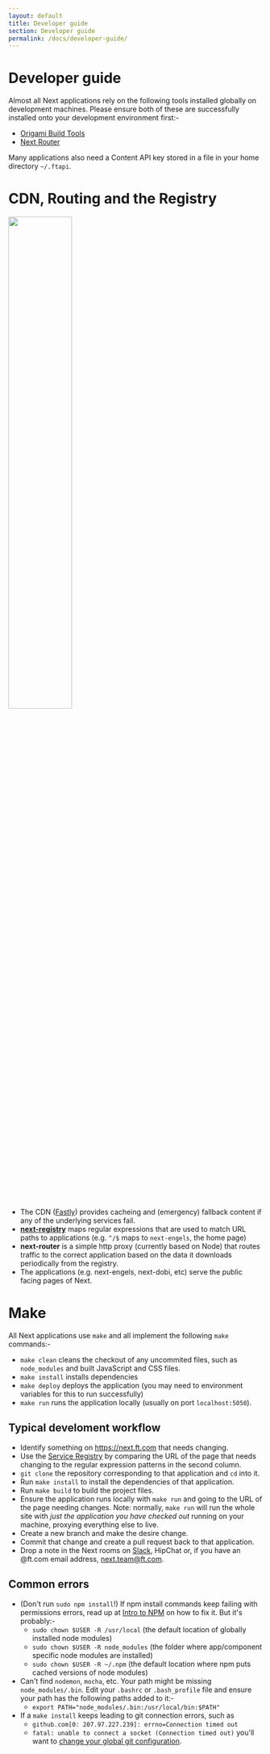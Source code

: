 ```yaml
---
layout: default
title: Developer guide
section: Developer guide
permalink: /docs/developer-guide/
---
```


# Developer guide

Almost all Next applications rely on the following tools installed globally on development machines.  Please ensure both of these are successfully installed onto your development environment first:-

- [Origami Build Tools](https://github.com/Financial-Times/origami-build-tools/)
- [Next Router](http://git.svc.ft.com:8080/projects/NEXT/repos/router/browse)

Many applications also need a Content API key stored in a file in your home directory `~/.ftapi`.

# CDN, Routing and the Registry

<img src="{{ site.baseurl }}/img/architecture.svg" width="50%" />

- The CDN ([Fastly](https://fastly.com)) provides cacheing and (emergency) fallback content if any of the underlying services fail.
- [**next-registry**](http://next-registry.ft.com/) maps regular expressions that are used to match URL paths to applications (e.g. `^/$` maps to `next-engels`, the home page)
- **next-router** is a simple http proxy (currently based on Node) that routes traffic to the correct application based on the data it downloads periodically from the registry.
- The applications (e.g. next-engels, next-dobi, etc) serve the public facing pages of Next.

# Make

All Next applications use `make` and all implement the following `make` commands:-

- `make clean` cleans the checkout of any uncommited files, such as `node_modules` and built JavaScript and CSS files.
- `make install` installs dependencies
- `make deploy` deploys the application (you may need to environment variables for this to run successfully)
- `make run` runs the application locally (usually on port `localhost:5050`).

## Typical develoment workflow

- Identify something on https://next.ft.com that needs changing.
- Use the [Service Registry](http://next-registry.ft.com/) by comparing the URL of the page that needs changing to the regular expression patterns in the second column.
- `git clone` the repository corresponding to that application and `cd` into it.
- Run `make install` to install the dependencies of that application.
- Run `make build` to build the project files.
- Ensure the application runs locally with `make run` and going to the URL of the page needing changes.  Note: normally, `make run` will run the whole site with *just the application you have checked out* running on your machine, proxying everything else to live.
- Create a new branch and make the desire change.
- Commit that change and create a pull request back to that application.
- Drop a note in the Next rooms on [Slack](https://financialtimes.slack.com/messages/ft-next/), HipChat or, if you have an @ft.com email address, next.team@ft.com.

## Common errors

- (Don't run `sudo npm install`!)  If npm install commands keep failing with permissions errors, read up at [Intro to NPM](http://howtonode.org/introduction-to-npm) on how to fix it.  But it's probably:-
  -  `sudo chown $USER -R /usr/local` (the default location of globally installed node modules)
  -  `sudo chown $USER -R node_modules` (the folder where app/component specific node modules are installed)
  -  `sudo chown $USER -R ~/.npm` (the default location where npm puts cached versions of node modules)
- Can't find `nodemon`, `mocha`, etc.  Your path might be missing `node_modules/.bin`.  Edit your `.bashrc` or `.bash_profile` file and ensure your path has the following paths added to it:-
  - `export PATH="node_modules/.bin:/usr/local/bin:$PATH"`
- If a `make install` keeps leading to git connection errors, such as 
  - `github.com[0: 207.97.227.239]: errno=Connection timed out`
  - `fatal: unable to connect a socket (Connection timed out)` 
you'll want to [change your global git configuration](http://stackoverflow.com/questions/4891527/git-protocol-blocked-by-company-how-can-i-get-around-that/10729634#10729634).
